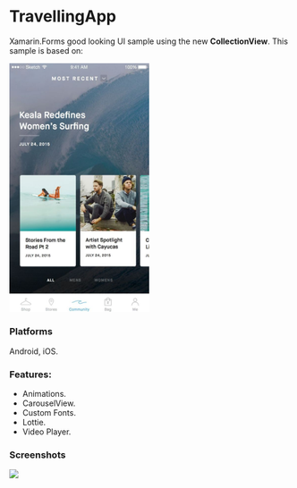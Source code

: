 # TravellingApp

Xamarin.Forms good looking UI sample using the new **CollectionView**. This sample is based on:

<img src="images/design-carousel-challenge.jpg" Width="250" />

### Platforms

Android, iOS.

### Features:
- Animations.
- CarouselView.
- Custom Fonts.
- Lottie.
- Video Player.

### Screenshots

<img src="images/carouselview-challenge.gif" Width="250" />
